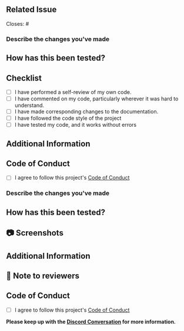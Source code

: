 ## Related Issue

Closes: # <!-- issue number that will be closed through this PR -->

### Describe the changes you've made

<!-- Give a clear description of what modifications you have made -->

## How has this been tested?

<!-- Describe how have you verified the changes made -->

##  Checklist

<!--
Example how to mark a checkbox:-
- [x] I have performed a self-review of my own code.
-->

- [ ] I have performed a self-review of my own code.
- [ ] I have commented on my code, particularly wherever it was hard to understand.
- [ ] I have made corresponding changes to the documentation.
- [ ] I have followed the code style of the project
- [ ] I have tested my code, and it works without errors

## Additional Information

<!-- Screenshots, notes for reviewers, anything? -->

## Code of Conduct

- [ ] I agree to follow this project's [Code of Conduct](https://github.com/FrancescoXX/4c-site/blob/main/CODE_OF_CONDUCT.md)

### Describe the changes you've made

<!-- Give a clear description of what modifications you have made -->

## How has this been tested?

<!-- Describe how have you verified the changes made -->

## 📷 Screenshots


## Additional Information

<!-- Screenshots, notes for reviewers, anything? -->

## 📄 Note to reviewers

<!-- Add notes to reviewers if applicable -->

## Code of Conduct

- [ ] I agree to follow this project's [Code of Conduct](#)

**Please keep up with the [Discord Conversation](https://discord.gg/C4xjqVNdfT) for more information.**

<!-- Thanks for contributing, keep up the good work 🔥 -->














